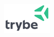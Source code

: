 <p style="text-align: justify;">
    <img src="elements/logo_trybe.png" heigth="200" width="150" >
</p>

